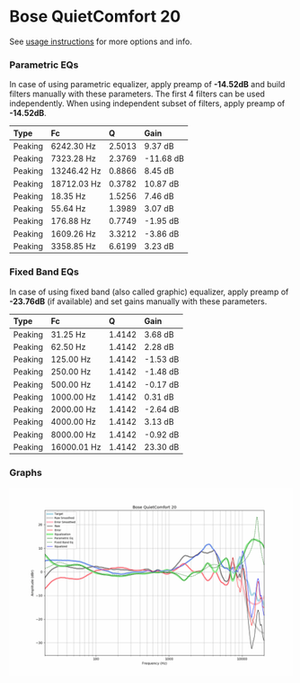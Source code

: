 # Bose QuietComfort 20
See [usage instructions](https://github.com/jaakkopasanen/AutoEq#usage) for more options and info.

### Parametric EQs
In case of using parametric equalizer, apply preamp of **-14.52dB** and build filters manually
with these parameters. The first 4 filters can be used independently.
When using independent subset of filters, apply preamp of **-14.52dB**.

| Type    | Fc          |      Q | Gain      |
|:--------|:------------|:-------|:----------|
| Peaking | 6242.30 Hz  | 2.5013 | 9.37 dB   |
| Peaking | 7323.28 Hz  | 2.3769 | -11.68 dB |
| Peaking | 13246.42 Hz | 0.8866 | 8.45 dB   |
| Peaking | 18712.03 Hz | 0.3782 | 10.87 dB  |
| Peaking | 18.35 Hz    | 1.5256 | 7.46 dB   |
| Peaking | 55.64 Hz    | 1.3989 | 3.07 dB   |
| Peaking | 176.88 Hz   | 0.7749 | -1.95 dB  |
| Peaking | 1609.26 Hz  | 3.3212 | -3.86 dB  |
| Peaking | 3358.85 Hz  | 6.6199 | 3.23 dB   |

### Fixed Band EQs
In case of using fixed band (also called graphic) equalizer, apply preamp of **-23.76dB**
(if available) and set gains manually with these parameters.

| Type    | Fc          |      Q | Gain     |
|:--------|:------------|:-------|:---------|
| Peaking | 31.25 Hz    | 1.4142 | 3.68 dB  |
| Peaking | 62.50 Hz    | 1.4142 | 2.28 dB  |
| Peaking | 125.00 Hz   | 1.4142 | -1.53 dB |
| Peaking | 250.00 Hz   | 1.4142 | -1.48 dB |
| Peaking | 500.00 Hz   | 1.4142 | -0.17 dB |
| Peaking | 1000.00 Hz  | 1.4142 | 0.31 dB  |
| Peaking | 2000.00 Hz  | 1.4142 | -2.64 dB |
| Peaking | 4000.00 Hz  | 1.4142 | 3.13 dB  |
| Peaking | 8000.00 Hz  | 1.4142 | -0.92 dB |
| Peaking | 16000.01 Hz | 1.4142 | 23.30 dB |

### Graphs
![](./Bose%20QuietComfort%2020.png)